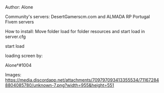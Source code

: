 Author: Alone

Community's servers: DesertGamerscm.com and ALMADA RP Portugal Fivem servers






How to install: 
Move folder load for folder resources and start load in server.cfg

start load



loading screen by:

Alone†#1004


Images: https://media.discordapp.net/attachments/709797093413355534/711672848804085780/unknown-7.png?width=955&height=551 
